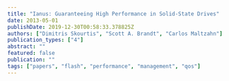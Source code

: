 ```yaml
---
title: "Ianus: Guaranteeing High Performance in Solid-State Drives"
date: 2013-05-01
publishDate: 2019-12-30T00:58:33.378825Z
authors: ["Dimitris Skourtis", "Scott A. Brandt", "Carlos Maltzahn"]
publication_types: ["4"]
abstract: ""
featured: false
publication: ""
tags: ["papers", "flash", "performance", "management", "qos"]
---
```



